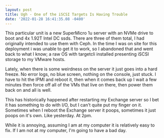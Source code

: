 ```yaml
--- 
layout: post 
title: Ugh - One of the iSCSI Targets Is Having Trouble 
date: '2022-01-28 16:41:35.08 -0400' 
--- 
```

This particular unit is a new SuperMicro 1u server with an NVMe drive to boot and 4x 1.92T Intel DC ssds. There 
are three of them total, I had originally intended to use them with Ceph. In the time I was on site for this 
deployment i was unable to get it to work, so I abandoned that and went back to what I know; a raw OS with 
targetcli installed presenting iSCSI storage to my VMware hosts. 

Lately, when there is some weirdness on the server it just goes into a hard freeze. No error logs, no blue 
screen, nothing on the console, just stuck. I have to hit the IPMI and reboot it, then when it comes back up I 
wait a few minutes then force off all of the VMs that live on there, then power them back on and all is well. 

This has historically happened after restarting my Exchange server so I bet it has something to do with I/O, but 
I can't quite put my finger on it. Sometimes when I reboot the Exchange server it poops, sometimes it just poops 
on it's own. Like yesterday. At 2pm.

While it is annoying, assuming I am at my computer it is relatively easy to fix. If I am not at my computer, I'm 
going to have a bad day. 
